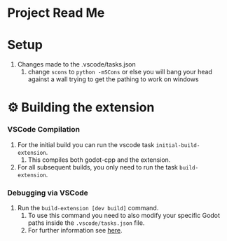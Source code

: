 # Project Read Me

# Setup

1. Changes made to the .vscode/tasks.json
   1. change `scons` to `python -mSCons` or else you will bang your head against a wall trying to get the pathing to work on windows

# ⚙️ Building the extension

### VSCode Compilation

1. For the initial build you can run the vscode task `initial-build-extension`.
   1. This compiles both godot-cpp and the extension.
1. For all subsequent builds, you only need to run the task `build-extension`.

### Debugging via VSCode

1. Run the `build-extension [dev build]` command.
   1. To use this command you need to also modify your specific Godot paths inside the `.vscode/tasks.json` file.
   1. For further information see [here](https://github.com/paddy-exe/GDExtensionSummator/issues/50).
